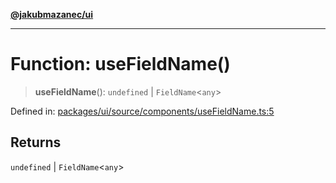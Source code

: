 [**@jakubmazanec/ui**](../README.md)

---

# Function: useFieldName()

> **useFieldName**(): `undefined` \| `FieldName`\<`any`\>

Defined in:
[packages/ui/source/components/useFieldName.ts:5](https://github.com/jakubmazanec/tools/blob/74fa88a6249b3d486436ae7655f4962bc4a86e11/packages/ui/source/components/useFieldName.ts#L5)

## Returns

`undefined` \| `FieldName`\<`any`\>
